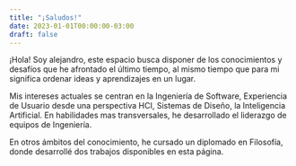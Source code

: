 ```yaml
---
title: "¡Saludos!"
date: 2023-01-01T00:00:00-03:00
draft: false
---
```


¡Hola! Soy alejandro, este espacio busca disponer de los conocimientos y desafíos que he afrontado el último tiempo, al mismo tiempo que para mi significa ordenar ideas y aprendizajes en un lugar. 

Mis intereses actuales se centran en la Ingeniería de Software, Experiencia de Usuario desde una perspectiva HCI, Sistemas de Diseño, la Inteligencia Artificial. En habilidades mas transversales, he desarrollado el liderazgo de equipos de Ingeniería.


En otros ámbitos del conocimiento, he cursado un diplomado en Filosofía, donde desarrollé dos trabajos disponibles en esta página.
